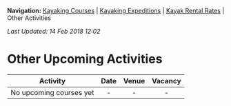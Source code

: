 **Navigation:** [Kayaking Courses](index) &#124; [Kayaking Expeditions](expedition) &#124; [Kayak Rental Rates](rental) &#124; Other Activities

_Last Updated: 14 Feb 2018 12:02_
# Other Upcoming Activities

Activity | Date | Venue | Vacancy
:---:|:---:|:---:|:---:
No upcoming courses yet|-|-|-

